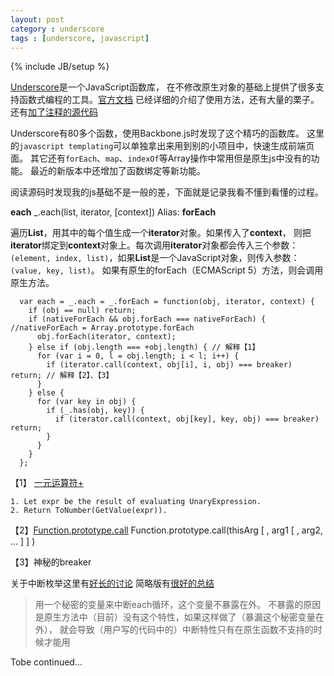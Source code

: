 ```yaml
---
layout: post
category : underscore
tags : [underscore, javascript]
---
```

{% include JB/setup %}

[Underscore](http://github.com/documentcloud/underscore/)是一个JavaScript函数库，
在不修改原生对象的基础上提供了很多支持函数式编程的工具。[官方文档](http://documentcloud.github.com/underscore/)
已经详细的介绍了使用方法，还有大量的栗子。还有[加了注释的源代码](http://documentcloud.github.com/underscore/docs/underscore.html)

Underscore有80多个函数，使用Backbone.js时发现了这个精巧的函数库。
这里的`javascript templating`可以单独拿出来用到别的小项目中，快速生成前端页面。
其它还有`forEach`、`map`、`indexOf`等Array操作中常用但是原生js中没有的功能。
最近的新版本中还增加了函数绑定等新功能。

阅读源码时发现我的js基础不是一般的差，下面就是记录我看不懂到看懂的过程。

**each** _.each(list, iterator, \[context\]) Alias: **forEach**

遍历**List**，用其中的每个值生成一个**iterator**对象。如果传入了**context**，
则把**iterator**绑定到**context**对象上。每次调用**iterator**对象都会传入三个参数：
`(element, index, list)`，如果**List**是一个JavaScript对象，则传入参数：`(value, key, list)`。
如果有原生的forEach（ECMAScript 5）方法，则会调用原生方法。

      var each = _.each = _.forEach = function(obj, iterator, context) {
        if (obj == null) return;
        if (nativeForEach && obj.forEach === nativeForEach) { //nativeForEach = Array.prototype.forEach
          obj.forEach(iterator, context);
        } else if (obj.length === +obj.length) { // 解释【1】
          for (var i = 0, l = obj.length; i < l; i++) {
            if (iterator.call(context, obj[i], i, obj) === breaker) return; // 解释【2】、【3】
          }
        } else {
          for (var key in obj) {
            if (_.has(obj, key)) {
              if (iterator.call(context, obj[key], key, obj) === breaker) return;
            }
          }
        }
      };

【1】 [一元运算符+](http://www.ecma-international.org/ecma-262/5.1/#sec-11.4.6)

    1. Let expr be the result of evaluating UnaryExpression.
    2. Return ToNumber(GetValue(expr)).


【2】[Function.prototype.call](http://www.ecma-international.org/ecma-262/5.1/#sec-15.3.4.4)  Function.prototype.call\(thisArg \[ , arg1 \[ , arg2, … \] \] \)


【3】神秘的breaker

关于中断枚举这里有[好长的讨论](https://github.com/documentcloud/underscore/issues/596)
简略版有[很好的总结](http://stackoverflow.com/questions/11600735/underscores-each-checking-for-return-of-callback)

> 用一个秘密的变量来中断each循环，这个变量不暴露在外。
> 不暴露的原因是原生方法中（目前）没有这个特性，如果这样做了（暴漏这个秘密变量在外），
> 就会导致（用户写的代码中的）中断特性只有在原生函数不支持的时候才能用

Tobe continued...








<script src="/lib/jquery.js" type="text/javascript"></script>
<script src="/lib/underscore.js" type="text/javascript"></script>